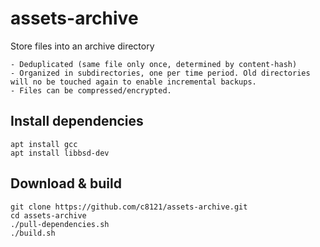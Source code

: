# assets-archive

Store files into an archive directory

    - Deduplicated (same file only once, determined by content-hash)
    - Organized in subdirectories, one per time period. Old directories will no be touched again to enable incremental backups.
    - Files can be compressed/encrypted.

## Install dependencies

    apt install gcc
    apt install libbsd-dev

## Download & build

    git clone https://github.com/c8121/assets-archive.git
    cd assets-archive
    ./pull-dependencies.sh
    ./build.sh
